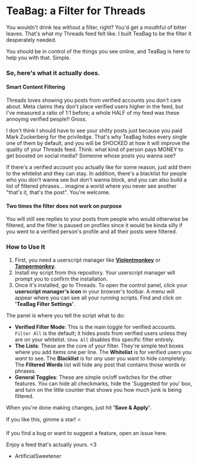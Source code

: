 # TeaBag: a Filter for Threads

You wouldn't drink tea without a filter, right? You'd get a mouthful of bitter leaves. That's what my Threads feed felt like. I built TeaBag to be the filter it desperately needed.

You should be in control of the things you see online, and TeaBag is here to help you with that. Simple.

### So, here's what it actually does.

#### Smart Content Filtering
Threads loves showing you posts from verified accounts you don't care about. Meta claims they don't place verified users higher in the feed, but I've measured a ratio of 1:1 before; a whole HALF of my feed was these annoying verified people!! Gross.

I don't think I should have to see your shitty posts just because you paid Mark Zuckerberg for the priviledge. That's why TeaBag hides every single one of them by default, and you will be SHOCKED at how it will improve the quality of your Threads feed. Think: what kind of person pays MONEY to get boosted on social media? Someone whose posts you wanna see?

If there's a verified account you actually like for some reason, just add them to the whitelist and they can stay. In addition, there's a blacklist for people who you don't wanna see but don't wanna block, and you can also build a list of filtered phrases... imagine a world where you never see another "that's it, that's the post". You're welcome.

#### Two times the filter does not work on purpose
You will still see replies to your posts from people who would otherwise be filtered, and the filter is paused on profiles since it would be kinda silly if you went to a verified person's profile and all their posts were filtered.

### How to Use It

1.  First, you need a userscript manager like [**Violentmonkey**](https://violentmonkey.github.io/) or [**Tampermonkey**](https://www.tampermonkey.net/).
2.  Install my script from this repository. Your userscript manager will prompt you to confirm the installation.
3.  Once it's installed, go to Threads. To open the control panel, click your **userscript manager's icon** in your browser's toolbar. A menu will appear where you can see all your running scripts. Find and click on **'TeaBag Filter Settings'**.

The panel is where you tell the script what to do:

-   **Verified Filter Mode**: This is the main toggle for verified accounts. `Filter All` is the default; it hides posts from verified users unless they are on your whitelist. `Show All` disables this specific filter entirely.
-   **The Lists**: These are the core of your filter. They're simple text boxes where you add items one per line. The **Whitelist** is for verified users you *want* to see. The **Blacklist** is for *any* user you want to hide completely. The **Filtered Words** list will hide any post that contains those words or phrases.
-   **General Toggles**: These are simple on/off switches for the other features. You can hide all checkmarks, hide the 'Suggested for you' box, and turn on the little counter that shows you how much junk is being filtered.

When you're done making changes, just hit **'Save & Apply'**.

If you like this, gimme a star! ⭐

If you find a bug or want to suggest a feature, open an issue here.

Enjoy a feed that's actually yours. <3

- ArtificialSweetener
